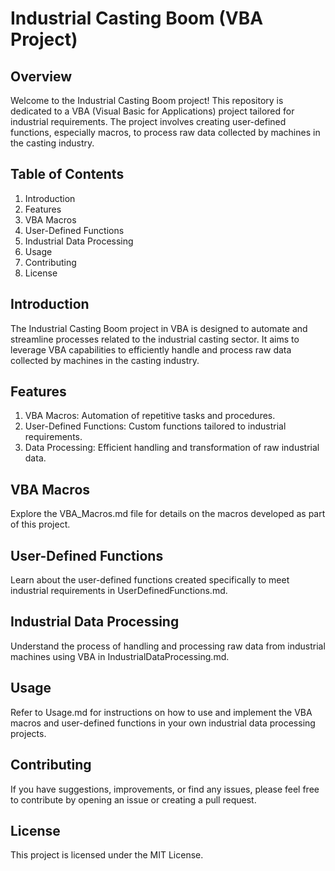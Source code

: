 # Industrial Casting Boom (VBA Project)
## Overview
Welcome to the Industrial Casting Boom project! This repository is dedicated to a VBA (Visual Basic for Applications) project tailored for industrial requirements. The project involves creating user-defined functions, especially macros, to process raw data collected by machines in the casting industry.

## Table of Contents
1. Introduction
2. Features
3. VBA Macros
4. User-Defined Functions
5. Industrial Data Processing
6. Usage
7. Contributing
8. License
## Introduction
The Industrial Casting Boom project in VBA is designed to automate and streamline processes related to the industrial casting sector. It aims to leverage VBA capabilities to efficiently handle and process raw data collected by machines in the casting industry.

## Features
1. VBA Macros: Automation of repetitive tasks and procedures.
2. User-Defined Functions: Custom functions tailored to industrial requirements.
3. Data Processing: Efficient handling and transformation of raw industrial data.
## VBA Macros
Explore the VBA_Macros.md file for details on the macros developed as part of this project.

## User-Defined Functions
Learn about the user-defined functions created specifically to meet industrial requirements in UserDefinedFunctions.md.

## Industrial Data Processing
Understand the process of handling and processing raw data from industrial machines using VBA in IndustrialDataProcessing.md.

## Usage
Refer to Usage.md for instructions on how to use and implement the VBA macros and user-defined functions in your own industrial data processing projects.

## Contributing
If you have suggestions, improvements, or find any issues, please feel free to contribute by opening an issue or creating a pull request.

## License
This project is licensed under the MIT License.

